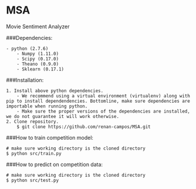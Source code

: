 # MSA
Movie Sentiment Analyzer

###Dependencies:

    - python (2.7.6)
        - Numpy (1.11.0)
        - Scipy (0.17.0)
        - Theano (0.9.0)
        - Sklearn (0.17.1)

###Installation:

    1. Install above python dependencies.
        - We recommend using a virtual environment (virtualenv) along with pip to install dependendencies. Bottomline, make sure dependencies are importable when running python.
        - Make sure the proper versions of the dependencies are installed, we do not guarantee it will work otherwise.
    2. Clone repository.
        $ git clone https://github.com/renan-campos/MSA.git

###How to train competition model:

    # make sure working directory is the cloned directory
    $ python src/train.py

###How to predict on competition data:

    # make sure working directory is the cloned directory
    $ python src/test.py

